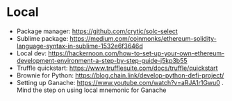 # Local 

* Package manager: https://github.com/crytic/solc-select
* Sublime package: https://medium.com/coinmonks/ethereum-solidity-language-syntax-in-sublime-1532e6f3646d
* Local dev: https://hackernoon.com/how-to-set-up-your-own-ethereum-development-environment-a-step-by-step-guide-j5kp3b55
* Truffle quickstart: https://www.trufflesuite.com/docs/truffle/quickstart
* Brownie for Python: https://blog.chain.link/develop-python-defi-project/
* Setting up Ganache: https://www.youtube.com/watch?v=aRJA1r1Gwu0 . Mind the step on using local mnemonic for Ganache